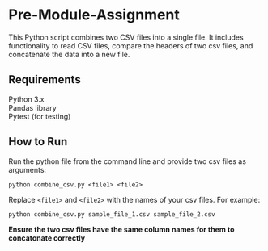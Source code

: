 # Pre-Module-Assignment
This Python script combines two CSV files into a single file. It includes functionality to read CSV files, compare the headers of two csv files, and concatenate the data into a new file.

## Requirements
Python 3.x  
Pandas library  
Pytest (for testing)  

## How to Run
Run the python file from the command line and provide two csv files as arguments: 
  
```python combine_csv.py <file1> <file2>```  
  
Replace ```<file1>``` and  ```<file2>``` with the names of your csv files. For example:  
  
```python combine_csv.py sample_file_1.csv sample_file_2.csv```

**Ensure the two csv files have the same column names for them to concatonate correctly**
